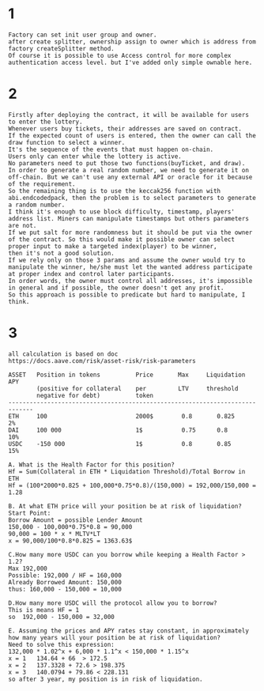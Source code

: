 # 1
    Factory can set init user group and owner. 
    after create splitter, ownership assign to owner which is address from factory createSplitter method. 
    Of course it is possible to use Access control for more complex authentication access level. but I've added only simple ownable here. 
# 2
    Firstly after deploying the contract, it will be available for users to enter the lottery.
    Whenever users buy tickets, their addresses are saved on contract.
    If the expected count of users is entered, then the owner can call the draw function to select a winner.
    It's the sequence of the events that must happen on-chain.
    Users only can enter while the lottery is active.
    No parameters need to put those two functions(buyTicket, and draw).
    In order to generate a real random number, we need to generate it on off-chain. But we can't use any external API or oracle for it because of the requirement.
    So the remaining thing is to use the keccak256 function with abi.endcodedpack, then the problem is to select parameters to generate a random number.
    I think it's enough to use block difficulty, timestamp, players' address list. Miners can manipulate timestamps but others parameters are not.
    If we put salt for more randomness but it should be put via the owner of the contract. So this would make it possible owner can select proper input to make a targeted index(player) to be winner, 
    then it's not a good solution.
    If we rely only on those 3 params and assume the owner would try to manipulate the winner, he/she must let the wanted address participate at proper index and control later participants.
    In order words, the owner must control all addresses, it's impossible in general and if possible, the owner doesn't get any profit.
    So this approach is possible to predicate but hard to manipulate, I think.

# 3
    all calculation is based on doc
    https://docs.aave.com/risk/asset-risk/risk-parameters

    ASSET   Position in tokens          Price       Max     Liquidation     APY
            (positive for collateral    per         LTV     threshold
            negative for debt)          token
    -----------------------------------------------------------------------------
    ETH     100                         2000$        0.8       0.825         2%
    DAI     100 000                     1$           0.75      0.8           10%
    USDC    -150 000                    1$           0.8       0.85          15%

    A. What is the Health Factor for this position?
    Hf = Sum(Collateral in ETH * Liquidation Threshold)/Total Borrow in ETH
    Hf = (100*2000*0.825 + 100,000*0.75*0.8)/(150,000) = 192,000/150,000 = 1.28

    B. At what ETH price will your position be at risk of liquidation?
    Start Point:
    Borrow Amount = possible Lender Amount
    150,000 - 100,000*0.75*0.8 = 90,000
    90,000 = 100 * x * MLTV*LT
    x = 90,000/100*0.8*0.825 = 1363.63$

    C.How many more USDC can you borrow while keeping a Health Factor > 1.2?
    Max 192,000
    Possible: 192,000 / HF = 160,000
    Already Borrowed Amount: 150,000
    thus: 160,000 - 150,000 = 10,000

    D.How many more USDC will the protocol allow you to borrow?
    This is means HF = 1
    so  192,000 - 150,000 = 32,000

    E. Assuming the prices and APY rates stay constant, in approximately how many years will your position be at risk of liquidation?
    Need to solve this expression:
    132,000 * 1.02^x + 6,000 * 1.1^x < 150,000 * 1.15^x
    x = 1   134.64 + 66  > 172.5
    x = 2   137.3328 + 72.6 > 198.375
    x = 3   140.0794 + 79.86 < 228.131
    so after 3 year, my position is in risk of liquidation. 
    

